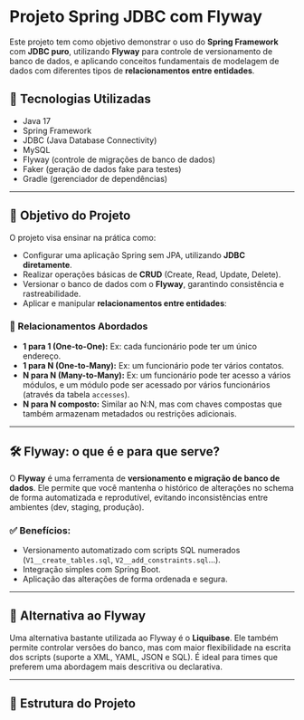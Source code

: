 # Projeto Spring JDBC com Flyway

Este projeto tem como objetivo demonstrar o uso do **Spring Framework** com **JDBC puro**, utilizando **Flyway** para controle de versionamento de banco de dados, e aplicando conceitos fundamentais de modelagem de dados com diferentes tipos de **relacionamentos entre entidades**.

## 🧩 Tecnologias Utilizadas

- Java 17
- Spring Framework
- JDBC (Java Database Connectivity)
- MySQL
- Flyway (controle de migrações de banco de dados)
- Faker (geração de dados fake para testes)
- Gradle (gerenciador de dependências)

---

## 🧪 Objetivo do Projeto

O projeto visa ensinar na prática como:

- Configurar uma aplicação Spring sem JPA, utilizando **JDBC diretamente**.
- Realizar operações básicas de **CRUD** (Create, Read, Update, Delete).
- Versionar o banco de dados com o **Flyway**, garantindo consistência e rastreabilidade.
- Aplicar e manipular **relacionamentos entre entidades**:

### 🔄 Relacionamentos Abordados

- **1 para 1 (One-to-One):** Ex: cada funcionário pode ter um único endereço.
- **1 para N (One-to-Many):** Ex: um funcionário pode ter vários contatos.
- **N para N (Many-to-Many):** Ex: um funcionário pode ter acesso a vários módulos, e um módulo pode ser acessado por vários funcionários (através da tabela `accesses`).
- **N para N composto:** Similar ao N:N, mas com chaves compostas que também armazenam metadados ou restrições adicionais.

---

## 🛠 Flyway: o que é e para que serve?

O **Flyway** é uma ferramenta de **versionamento e migração de banco de dados**. Ele permite que você mantenha o histórico de alterações no schema de forma automatizada e reprodutível, evitando inconsistências entre ambientes (dev, staging, produção).

### ✅ Benefícios:
- Versionamento automatizado com scripts SQL numerados (`V1__create_tables.sql`, `V2__add_constraints.sql`...).
- Integração simples com Spring Boot.
- Aplicação das alterações de forma ordenada e segura.

---

## 🔄 Alternativa ao Flyway

Uma alternativa bastante utilizada ao Flyway é o **Liquibase**. Ele também permite controlar versões do banco, mas com maior flexibilidade na escrita dos scripts (suporte a XML, YAML, JSON e SQL). É ideal para times que preferem uma abordagem mais descritiva ou declarativa.

---

## 📂 Estrutura do Projeto

